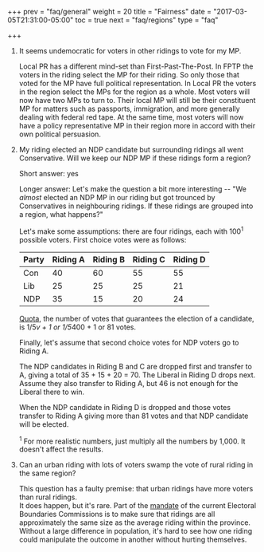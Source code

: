 +++
prev = "faq/general"
weight = 20
title = "Fairness"
date = "2017-03-05T21:31:00-05:00"
toc = true
next = "faq/regions"
type = "faq"

+++


1.	It seems undemocratic for voters in other ridings to vote for my MP.

	Local PR has a different mind-set than First-Past-The-Post. In FPTP the voters in the riding select the MP for their riding. So only those that voted for the MP have full political representation. In Local PR the voters in the region select the MPs for the region as a whole. Most voters will now have two MPs to turn to. Their local MP will still be their constituent MP for matters such as passports, immigration, and more generally dealing with federal red tape. At the same time, most voters will now have a policy representative MP in their region more in accord with their own political persuasion.


1. My riding elected an NDP candidate but surrounding ridings all went Conservative.  Will we keep our 
	NDP MP if these ridings form a region?

	Short answer:  yes

	Longer answer:  Let's make the question a bit more interesting -- "We *almost* elected an NDP MP in our
	riding but got trounced by Conservatives in neighbouring ridings.  If these ridings are grouped into
	a region, what happens?"

	Let's make some assumptions:  there are four ridings, each with 100<sup>1</sup> possible voters.  First choice votes
	were as follows:

	<table class="numbers">
		<thead>
		<tr><th>Party</th><th>Riding A</th><th>Riding B</th><th>Riding C</th><th>Riding D</th></tr>
	</thead>
		<tr><td>Con</td><td>40</td><td>60</td><td>55</td><td>55</td></tr>
		<tr><td>Lib</td><td>25</td><td>25</td><td>25</td><td>21</td></tr>
		<tr><td>NDP</td><td>35</td><td>15</td><td>20</td><td>24</td></tr>
	</table>

	[Quota](/details/quota), the number of votes that guarantees the election of a candidate, is 1/5*v + 1 or 1/5*400 + 1 or 81 votes.  

	Finally, let's assume that second choice votes for NDP voters go to Riding A.

	The NDP candidates in Riding B and C are dropped first and transfer to A, giving a total of 35 + 15 + 20 = 70.
	The Liberal in Riding D drops next.  Assume they also transfer to Riding A, but 46 is not enough for the Liberal there
	to win.  

	When the NDP candidate in Riding D is dropped and those votes transfer
	to Riding A giving more than 81 votes and that NDP candidate will be elected.

	<div class="footnotes">
		<p><sup>1</sup> For more realistic numbers, just multiply all the numbers by 1,000.  
			It doesn't affect the results.</p>
	</div>
	

1. Can an urban riding with lots of voters swamp the vote of rural riding in the same region?
	
	This question has a faulty premise:  that urban ridings have more voters than rural ridings.  
	It does happen, but it's rare.  Part of the 
	[mandate](http://www.elections.ca/content.aspx?section=res&dir=cir/red/faq&document=index&lang=e#faq11) 
	of the current Electoral Boundaries Commissions is to make sure that ridings are all 
	approximately the same size as the average riding within the province.  Without a large 
	difference in population, it's hard to see how one riding could manipulate the outcome in 
	another without hurting themselves.

	

